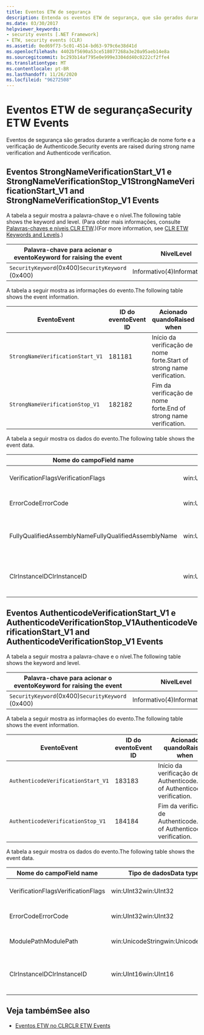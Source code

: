 ```yaml
---
title: Eventos ETW de segurança
description: Entenda os eventos ETW de segurança, que são gerados durante a verificação de nome forte e a verificação de Authenticode no .NET.
ms.date: 03/30/2017
helpviewer_keywords:
- security events [.NET Framework]
- ETW, security events (CLR)
ms.assetid: 0ed69f73-5c01-4514-bd63-979c6e38d41d
ms.openlocfilehash: 4402bf5690a53ce518077268a3e20a95aeb14e8a
ms.sourcegitcommit: bc293b14af795e0e999e3304dd40c0222cf2ffe4
ms.translationtype: MT
ms.contentlocale: pt-BR
ms.lasthandoff: 11/26/2020
ms.locfileid: "96272508"
---
```

# <a name="security-etw-events"></a><span data-ttu-id="3774e-103">Eventos ETW de segurança</span><span class="sxs-lookup"><span data-stu-id="3774e-103">Security ETW Events</span></span>

<span data-ttu-id="3774e-104"> Eventos de segurança são gerados durante a verificação de nome forte e a verificação de Authenticode.</span><span class="sxs-lookup"><span data-stu-id="3774e-104">Security events are raised during strong name verification and Authenticode verification.</span></span>  

## <a name="strongnameverificationstart_v1-and-strongnameverificationstop_v1-events"></a><span data-ttu-id="3774e-105">Eventos StrongNameVerificationStart_V1 e StrongNameVerificationStop_V1</span><span class="sxs-lookup"><span data-stu-id="3774e-105">StrongNameVerificationStart_V1 and StrongNameVerificationStop_V1 Events</span></span>  

 <span data-ttu-id="3774e-106">A tabela a seguir mostra a palavra-chave e o nível.</span><span class="sxs-lookup"><span data-stu-id="3774e-106">The following table shows the keyword and level.</span></span> <span data-ttu-id="3774e-107">(Para obter mais informações, consulte [Palavras-chaves e níveis CLR ETW](clr-etw-keywords-and-levels.md).)</span><span class="sxs-lookup"><span data-stu-id="3774e-107">(For more information, see [CLR ETW Keywords and Levels](clr-etw-keywords-and-levels.md).)</span></span>  
  
|<span data-ttu-id="3774e-108">Palavra-chave para acionar o evento</span><span class="sxs-lookup"><span data-stu-id="3774e-108">Keyword for raising the event</span></span>|<span data-ttu-id="3774e-109">Nível</span><span class="sxs-lookup"><span data-stu-id="3774e-109">Level</span></span>|  
|-----------------------------------|-----------|  
|<span data-ttu-id="3774e-110">`SecurityKeyword`(0x400)</span><span class="sxs-lookup"><span data-stu-id="3774e-110">`SecurityKeyword` (0x400)</span></span>|<span data-ttu-id="3774e-111">Informativo(4)</span><span class="sxs-lookup"><span data-stu-id="3774e-111">Informational(4)</span></span>|  
  
 <span data-ttu-id="3774e-112">A tabela a seguir mostra as informações do evento.</span><span class="sxs-lookup"><span data-stu-id="3774e-112">The following table shows the event information.</span></span>  
  
|<span data-ttu-id="3774e-113">Evento</span><span class="sxs-lookup"><span data-stu-id="3774e-113">Event</span></span>|<span data-ttu-id="3774e-114">ID do evento</span><span class="sxs-lookup"><span data-stu-id="3774e-114">Event ID</span></span>|<span data-ttu-id="3774e-115">Acionado quando</span><span class="sxs-lookup"><span data-stu-id="3774e-115">Raised when</span></span>|  
|-----------|--------------|-----------------|  
|`StrongNameVerificationStart_V1`|<span data-ttu-id="3774e-116">181</span><span class="sxs-lookup"><span data-stu-id="3774e-116">181</span></span>|<span data-ttu-id="3774e-117">Início da verificação de nome forte.</span><span class="sxs-lookup"><span data-stu-id="3774e-117">Start of strong name verification.</span></span>|  
|`StrongNameVerificationStop_V1`|<span data-ttu-id="3774e-118">182</span><span class="sxs-lookup"><span data-stu-id="3774e-118">182</span></span>|<span data-ttu-id="3774e-119">Fim da verificação de nome forte.</span><span class="sxs-lookup"><span data-stu-id="3774e-119">End of strong name verification.</span></span>|  
  
 <span data-ttu-id="3774e-120">A tabela a seguir mostra os dados do evento.</span><span class="sxs-lookup"><span data-stu-id="3774e-120">The following table shows the event data.</span></span>  
  
|<span data-ttu-id="3774e-121">Nome do campo</span><span class="sxs-lookup"><span data-stu-id="3774e-121">Field name</span></span>|<span data-ttu-id="3774e-122">Tipo de dados</span><span class="sxs-lookup"><span data-stu-id="3774e-122">Data type</span></span>|<span data-ttu-id="3774e-123">Descrição</span><span class="sxs-lookup"><span data-stu-id="3774e-123">Description</span></span>|  
|----------------|---------------|-----------------|  
|<span data-ttu-id="3774e-124">VerificationFlags</span><span class="sxs-lookup"><span data-stu-id="3774e-124">VerificationFlags</span></span>|<span data-ttu-id="3774e-125">win:UInt32</span><span class="sxs-lookup"><span data-stu-id="3774e-125">win:UInt32</span></span>|<span data-ttu-id="3774e-126">Os sinalizadores de verificação.</span><span class="sxs-lookup"><span data-stu-id="3774e-126">The verification flags.</span></span>|  
|<span data-ttu-id="3774e-127">ErrorCode</span><span class="sxs-lookup"><span data-stu-id="3774e-127">ErrorCode</span></span>|<span data-ttu-id="3774e-128">win:UInt32</span><span class="sxs-lookup"><span data-stu-id="3774e-128">win:UInt32</span></span>|<span data-ttu-id="3774e-129">O código de erro HResult.</span><span class="sxs-lookup"><span data-stu-id="3774e-129">The HResult error code.</span></span>|  
|<span data-ttu-id="3774e-130">FullyQualifiedAssemblyName</span><span class="sxs-lookup"><span data-stu-id="3774e-130">FullyQualifiedAssemblyName</span></span>|<span data-ttu-id="3774e-131">win:UnicodeString</span><span class="sxs-lookup"><span data-stu-id="3774e-131">win:UnicodeString</span></span>|<span data-ttu-id="3774e-132">O nome totalmente qualificado do assembly.</span><span class="sxs-lookup"><span data-stu-id="3774e-132">The fully qualified assembly name.</span></span>|  
|<span data-ttu-id="3774e-133">ClrInstanceID</span><span class="sxs-lookup"><span data-stu-id="3774e-133">ClrInstanceID</span></span>|<span data-ttu-id="3774e-134">win:UInt16</span><span class="sxs-lookup"><span data-stu-id="3774e-134">win:UInt16</span></span>|<span data-ttu-id="3774e-135">ID exclusiva da instância do CLR ou do CoreCLR.</span><span class="sxs-lookup"><span data-stu-id="3774e-135">Unique ID for the instance of CLR or CoreCLR.</span></span>|  

## <a name="authenticodeverificationstart_v1-and-authenticodeverificationstop_v1-events"></a><span data-ttu-id="3774e-136">Eventos AuthenticodeVerificationStart_V1 e AuthenticodeVerificationStop_V1</span><span class="sxs-lookup"><span data-stu-id="3774e-136">AuthenticodeVerificationStart_V1 and AuthenticodeVerificationStop_V1 Events</span></span>  

 <span data-ttu-id="3774e-137">A tabela a seguir mostra a palavra-chave e o nível.</span><span class="sxs-lookup"><span data-stu-id="3774e-137">The following table shows the keyword and level.</span></span>  
  
|<span data-ttu-id="3774e-138">Palavra-chave para acionar o evento</span><span class="sxs-lookup"><span data-stu-id="3774e-138">Keyword for raising the event</span></span>|<span data-ttu-id="3774e-139">Nível</span><span class="sxs-lookup"><span data-stu-id="3774e-139">Level</span></span>|  
|-----------------------------------|-----------|  
|<span data-ttu-id="3774e-140">`SecurityKeyword`(0x400)</span><span class="sxs-lookup"><span data-stu-id="3774e-140">`SecurityKeyword` (0x400)</span></span>|<span data-ttu-id="3774e-141">Informativo(4)</span><span class="sxs-lookup"><span data-stu-id="3774e-141">Informational(4)</span></span>|  
  
 <span data-ttu-id="3774e-142">A tabela a seguir mostra as informações do evento.</span><span class="sxs-lookup"><span data-stu-id="3774e-142">The following table shows the event information.</span></span>  
  
|<span data-ttu-id="3774e-143">Evento</span><span class="sxs-lookup"><span data-stu-id="3774e-143">Event</span></span>|<span data-ttu-id="3774e-144">ID do evento</span><span class="sxs-lookup"><span data-stu-id="3774e-144">Event ID</span></span>|<span data-ttu-id="3774e-145">Acionado quando</span><span class="sxs-lookup"><span data-stu-id="3774e-145">Raised when</span></span>|  
|-----------|--------------|-----------------|  
|`AuthenticodeVerificationStart_V1`|<span data-ttu-id="3774e-146">183</span><span class="sxs-lookup"><span data-stu-id="3774e-146">183</span></span>|<span data-ttu-id="3774e-147">Início da verificação de Authenticode.</span><span class="sxs-lookup"><span data-stu-id="3774e-147">Start of Authenticode verification.</span></span>|  
|`AuthenticodeVerificationStop_V1`|<span data-ttu-id="3774e-148">184</span><span class="sxs-lookup"><span data-stu-id="3774e-148">184</span></span>|<span data-ttu-id="3774e-149">Fim da verificação de Authenticode.</span><span class="sxs-lookup"><span data-stu-id="3774e-149">End of Authenticode verification.</span></span>|  
  
 <span data-ttu-id="3774e-150">A tabela a seguir mostra os dados do evento.</span><span class="sxs-lookup"><span data-stu-id="3774e-150">The following table shows the event data.</span></span>  
  
|<span data-ttu-id="3774e-151">Nome do campo</span><span class="sxs-lookup"><span data-stu-id="3774e-151">Field name</span></span>|<span data-ttu-id="3774e-152">Tipo de dados</span><span class="sxs-lookup"><span data-stu-id="3774e-152">Data type</span></span>|<span data-ttu-id="3774e-153">Descrição</span><span class="sxs-lookup"><span data-stu-id="3774e-153">Description</span></span>|  
|----------------|---------------|-----------------|  
|<span data-ttu-id="3774e-154">VerificationFlags</span><span class="sxs-lookup"><span data-stu-id="3774e-154">VerificationFlags</span></span>|<span data-ttu-id="3774e-155">win:UInt32</span><span class="sxs-lookup"><span data-stu-id="3774e-155">win:UInt32</span></span>|<span data-ttu-id="3774e-156">Os sinalizadores de verificação.</span><span class="sxs-lookup"><span data-stu-id="3774e-156">The verification flags.</span></span>|  
|<span data-ttu-id="3774e-157">ErrorCode</span><span class="sxs-lookup"><span data-stu-id="3774e-157">ErrorCode</span></span>|<span data-ttu-id="3774e-158">win:UInt32</span><span class="sxs-lookup"><span data-stu-id="3774e-158">win:UInt32</span></span>|<span data-ttu-id="3774e-159">O código de erro HResult.</span><span class="sxs-lookup"><span data-stu-id="3774e-159">The HResult error code.</span></span>|  
|<span data-ttu-id="3774e-160">ModulePath</span><span class="sxs-lookup"><span data-stu-id="3774e-160">ModulePath</span></span>|<span data-ttu-id="3774e-161">win:UnicodeString</span><span class="sxs-lookup"><span data-stu-id="3774e-161">win:UnicodeString</span></span>|<span data-ttu-id="3774e-162">O caminho do módulo.</span><span class="sxs-lookup"><span data-stu-id="3774e-162">The module path.</span></span>|  
|<span data-ttu-id="3774e-163">ClrInstanceID</span><span class="sxs-lookup"><span data-stu-id="3774e-163">ClrInstanceID</span></span>|<span data-ttu-id="3774e-164">win:UInt16</span><span class="sxs-lookup"><span data-stu-id="3774e-164">win:UInt16</span></span>|<span data-ttu-id="3774e-165">ID exclusiva da instância do CLR ou do CoreCLR.</span><span class="sxs-lookup"><span data-stu-id="3774e-165">Unique ID for the instance of CLR or CoreCLR.</span></span>|  
  
## <a name="see-also"></a><span data-ttu-id="3774e-166">Veja também</span><span class="sxs-lookup"><span data-stu-id="3774e-166">See also</span></span>

- [<span data-ttu-id="3774e-167">Eventos ETW no CLR</span><span class="sxs-lookup"><span data-stu-id="3774e-167">CLR ETW Events</span></span>](clr-etw-events.md)
